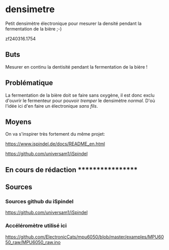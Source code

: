 # densimetre
Petit densimètre électronique pour mesurer la densité pendant la fermentation de la bière ;-)

zf240316.1754


## Buts
Mesurer en continu la dentisité pendant la fermentation de la bière !


## Problématique
La fermentation de la bière doit se faire sans oxygène, il est donc exclu d'ouvrir le fermenteur pour pouvoir *tremper* le densimètre *normal*. D'où l'idée ici d'en faire un électronique *sans fils*.


## Moyens
On va s'inspirer très fortement du même projet:

https://www.ispindel.de/docs/README_en.html

https://github.com/universam1/iSpindel



## En cours de rédaction ****************





## Sources
### Sources github du iSpindel

https://github.com/universam1/iSpindel

### Accéléromètre utilisé ici
https://github.com/ElectronicCats/mpu6050/blob/master/examples/MPU6050_raw/MPU6050_raw.ino

